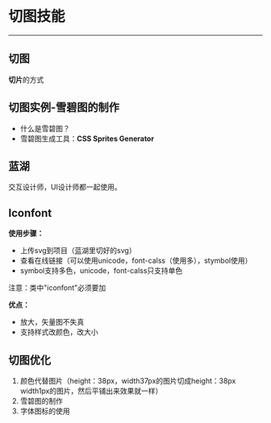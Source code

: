 # 切图技能

***

## 切图

**切片**的方式

## 切图实例-雪碧图的制作

* 什么是雪碧图？
* 雪碧图生成工具：**CSS Sprites Generator**

## 蓝湖

交互设计师，UI设计师都一起使用。

## Iconfont

**使用步骤：**

* 上传svg到项目（蓝湖里切好的svg）
* 查看在线链接（可以使用unicode，font-calss（使用多），stymbol使用）
* symbol支持多色，unicode，font-calss只支持单色

注意：类中"iconfont"必须要加

**优点：**

* 放大，矢量图不失真
* 支持样式改颜色，改大小

## 切图优化

1. 颜色代替图片（height：38px，width37px的图片切成height：38px width1px的图片，然后平铺出来效果就一样）
2. 雪碧图的制作
3. 字体图标的使用